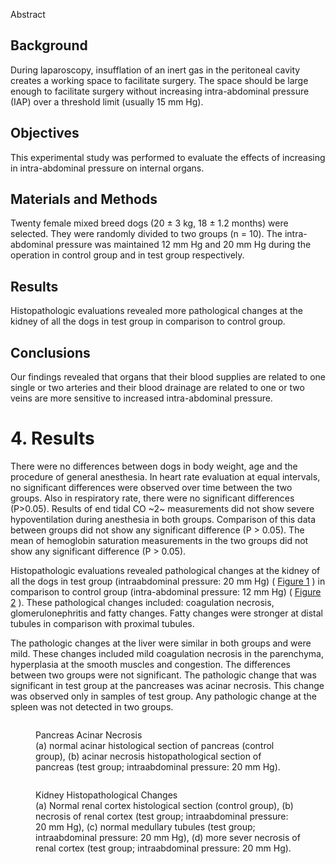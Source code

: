 Abstract

## Background

During laparoscopy, insufflation of an inert gas in the peritoneal
cavity creates a working space to facilitate surgery. The space should
be large enough to facilitate surgery without increasing intra-abdominal
pressure (IAP) over a threshold limit (usually 15 mm Hg).

## Objectives

This experimental study was performed to evaluate the effects of
increasing in intra-abdominal pressure on internal organs.

## Materials and Methods

Twenty female mixed breed dogs (20 ± 3 kg, 18 ± 1.2 months) were
selected. They were randomly divided to two groups (n = 10). The
intra-abdominal pressure was maintained 12 mm Hg and 20 mm Hg during the
operation in control group and in test group respectively.

## Results

Histopathologic evaluations revealed more pathological changes at the
kidney of all the dogs in test group in comparison to control group.

## Conclusions

Our findings revealed that organs that their blood supplies are related
to one single or two arteries and their blood drainage are related to
one or two veins are more sensitive to increased intra-abdominal
pressure.

# 4. Results

There were no differences between dogs in body weight, age and the
procedure of general anesthesia. In heart rate evaluation at equal
intervals, no significant differences were observed over time between
the two groups. Also in respiratory rate, there were no significant
differences (P\>0.05). Results of end tidal CO ~2~ measurements did not
show severe hypoventilation during anesthesia in both groups. Comparison
of this data between groups did not show any significant difference (P
\> 0.05). The mean of hemoglobin saturation measurements in the two
groups did not show any significant difference (P \> 0.05).

Histopathologic evaluations revealed pathological changes at the kidney
of all the dogs in test group (intraabdominal pressure: 20 mm Hg) (
[Figure 1](#) ) in comparison to control group (intra-abdominal
pressure: 12 mm Hg) ( [Figure 2](#) ). These pathological changes
included: coagulation necrosis, glomerulonephritis and fatty changes.
Fatty changes were stronger at distal tubules in comparison with
proximal tubules.

The pathologic changes at the liver were similar in both groups and were
mild. These changes included mild coagulation necrosis in the
parenchyma, hyperplasia at the smooth muscles and congestion. The
differences between two groups were not significant. The pathologic
change that was significant in test group at the pancreases was acinar
necrosis. This change was observed only in samples of test group. Any
pathologic change at the spleen was not detected in two groups.

<figure>
<p><img src="" /></p>
<figcaption>Pancreas Acinar Necrosis<br />
(a) normal acinar histological section of pancreas (control group), (b)
acinar necrosis histopathological section of pancreas (test group;
intraabdominal pressure: 20 mm Hg).</figcaption>
</figure>

<figure>
<p><img src="" /></p>
<figcaption>Kidney Histopathological Changes<br />
(a) Normal renal cortex histological section (control group), (b)
necrosis of renal cortex (test group; intraabdominal pressure: 20 mm
Hg), (c) normal medullary tubules (test group; intraabdominal pressure:
20 mm Hg), (d) more sever necrosis of renal cortex (test group;
intraabdominal pressure: 20 mm Hg).</figcaption>
</figure>

